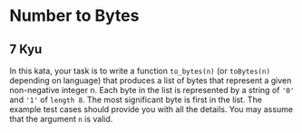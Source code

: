 # Number to Bytes
## 7 Kyu

In this kata, your task is to write a function `to_bytes(n)` (or `toBytes(n)` depending on language) that produces a list of bytes that represent a given non-negative integer n. Each byte in the list is represented by a string of `'0'` and `'1'` of `length 8`. The most significant byte is first in the list. The example test cases should provide you with all the details. You may assume that the argument `n` is valid.
